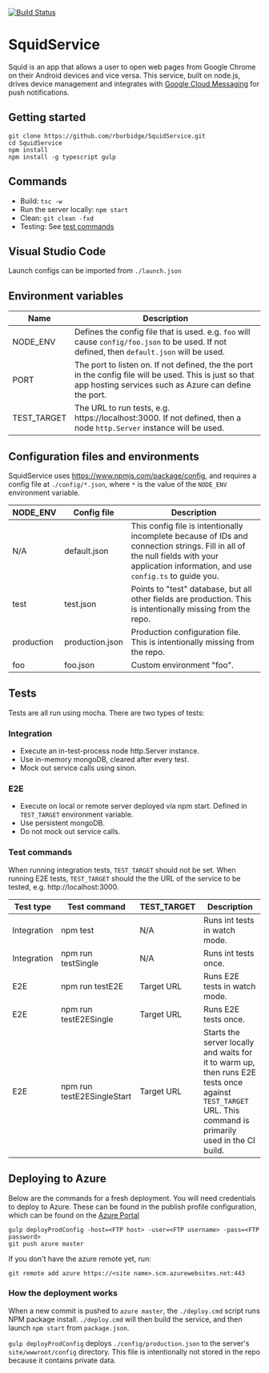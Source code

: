 [![Build Status](https://semaphoreci.com/api/v1/projects/e3ab9e81-83b4-4bd0-ae4e-b97e4ba471f4/1713794/badge.svg)](https://semaphoreci.com/rburbidge-squid/squidservice)

# SquidService
Squid is an app that allows a user to open web pages from Google Chrome on their Android devices and vice versa. This service, built on node.js, drives device management and integrates with [Google Cloud Messaging](https://developers.google.com/cloud-messaging/) for push notifications.

## Getting started
```
git clone https://github.com/rburbidge/SquidService.git
cd SquidService
npm install
npm install -g typescript gulp
```

## Commands
* Build: ```tsc -w```
* Run the server locally: ```npm start```
* Clean: ```git clean -fxd```
* Testing: See [test commands](#test-commands)

## Visual Studio Code
Launch configs can be imported from ```./launch.json```

## Environment variables
Name        | Description
-|-
NODE_ENV    | Defines the config file that is used. e.g. ```foo``` will cause ```config/foo.json``` to be used. If not defined, then ```default.json``` will be used.
PORT        | The port to listen on. If not defined, the the port in the config file will be used. This is just so that app hosting services such as Azure can define the port.
TEST_TARGET | The URL to run tests, e.g. https://localhost:3000. If not defined, then a node ```http.Server``` instance will be used.

## Configuration files and environments
SquidService uses https://www.npmjs.com/package/config, and requires a config file at ```./config/*.json```, where ```*``` is the value of the ```NODE_ENV``` environment variable.

NODE_ENV   | Config file      | Description
-|-|-
N/A        | default.json    | This config file is intentionally incomplete because of IDs and connection strings. Fill in all of the null fields with your application information, and use ```config.ts``` to guide you.
test       | test.json       | Points to "test" database, but all other fields are production. This is intentionally missing from the repo.
production | production.json | Production configuration file. This is intentionally missing from the repo.
foo        | foo.json        | Custom environment "foo".

## Tests

Tests are all run using mocha. There are two types of tests:
### Integration
* Execute an in-test-process node http.Server instance.
* Use in-memory mongoDB, cleared after every test.
* Mock out service calls using sinon.
### E2E
* Execute on local or remote server deployed via npm start. Defined in ```TEST_TARGET``` environment variable.
* Use persistent mongoDB.
* Do not mock out service calls.

### Test commands

When running integration tests, ```TEST_TARGET``` should not be set. When running E2E tests, ```TEST_TARGET``` should the the URL of the service to be tested, e.g. http://localhost:3000.

Test type | Test command | TEST_TARGET | Description
-|-|-|-
Integration | npm test                   | N/A        | Runs int tests in watch mode.
Integration | npm run testSingle         | N/A        | Runs int tests once.
E2E         | npm run testE2E            | Target URL | Runs E2E tests in watch mode.
E2E         | npm run testE2ESingle      | Target URL | Runs E2E tests once.
E2E         | npm run testE2ESingleStart | Target URL | Starts the server locally and waits for it to warm up, then runs E2E tests once against ```TEST_TARGET``` URL. This command is primarily used in the CI build.

## Deploying to Azure
Below are the commands for a fresh deployment. You will need credentials to deploy to Azure. These can be found in the publish profile configuration, which can be found on the [Azure Portal](https://portal.azure.com/.)
```
gulp deployProdConfig -host=<FTP host> -user=<FTP username> -pass=<FTP password>
git push azure master
```

If you don't have the azure remote yet, run:

```git remote add azure https://<site name>.scm.azurewebsites.net:443```

### How the deployment works
When a new commit is pushed to ```azure master```, the ```./deploy.cmd``` script runs NPM package install. ```./deploy.cmd``` will then build the service, and then launch ```npm start``` from ```package.json```.

```gulp deployProdConfig``` deploys ```./config/production.json``` to the server's ```site/wwwroot/config``` directory. This file is intentionally not stored in the repo because it contains private data.
